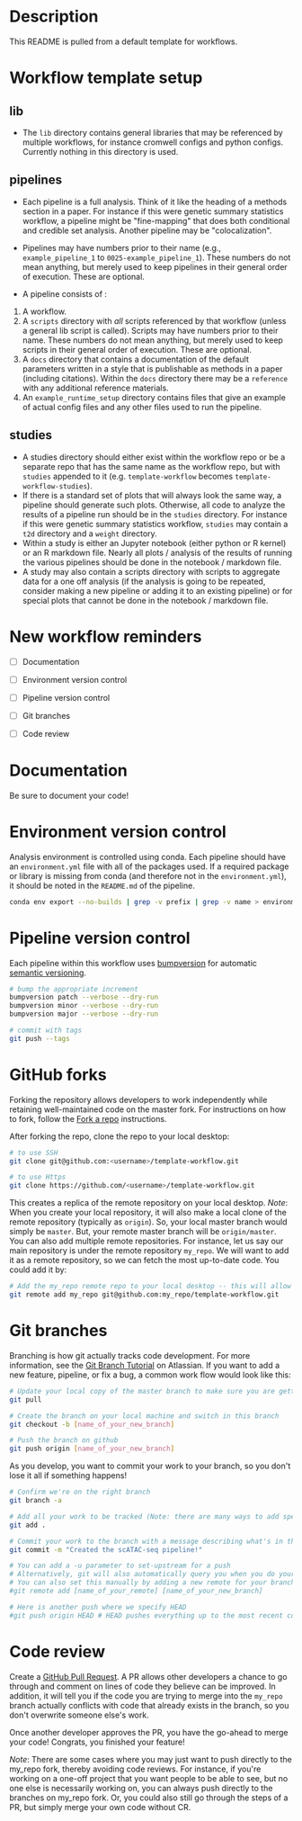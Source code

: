 
# Description

This README is pulled from a default template for workflows.

# Workflow template setup

## lib

* The `lib` directory contains general libraries that may be referenced by multiple workflows, for instance cromwell configs and python configs. Currently nothing in this directory is used.


## pipelines

* Each pipeline is a full analysis. Think of it like the heading of a methods section in a paper. For instance if this were genetic summary statistics workflow, a pipeline might be "fine-mapping" that does both conditional and credible set analysis. Another pipeline may be "colocalization".

* Pipelines may have numbers prior to their name (e.g., `example_pipeline_1` to `0025-example_pipeline_1`). These numbers do not mean anything, but merely used to keep pipelines in their general order of execution. These are optional.

* A pipeline consists of :
1. A workflow.
2. A `scripts` directory with *all* scripts referenced by that workflow (unless a general lib script is called). Scripts may have numbers prior to their name. These numbers do not mean anything, but merely used to keep scripts in their general order of execution. These are optional.
3. A `docs` directory that contains a documentation of the default parameters written in a style that is publishable as methods in a paper (including citations). Within the `docs` directory there may be a `reference` with any additional reference materials.
4. An `example_runtime_setup` directory contains files that give an example of actual config files and any other files used to run the pipeline.


## studies

* A studies directory should either exist within the workflow repo or be a separate repo that has the same name as the workflow repo, but with `studies` appended to it (e.g. `template-workflow` becomes `template-workflow-studies`).
* If there is a standard set of plots that will always look the same way, a pipeline should generate such plots. Otherwise, all code to analyze the results of a pipeline run should be in the `studies` directory. For instance if this were genetic summary statistics workflow, `studies` may contain a `t2d` directory and a `weight` directory.
* Within a study is either an Jupyter notebook (either python or R kernel) or an R markdown file. Nearly all plots / analysis of the results of running the various pipelines should be done in the notebook / markdown file.
* A study may also contain a scripts directory with scripts to aggregate data for a one off analysis (if the analysis is going to be repeated, consider making a new pipeline or adding it to an existing pipeline) or for special plots that cannot be done in the notebook / markdown file.


# New workflow reminders

- [ ] Documentation
- [ ] Environment version control
- [ ] Pipeline version control
- [ ] Git branches
- [ ] Code review


# Documentation

Be sure to document your code!


# Environment version control

Analysis environment is controlled using conda. Each pipeline should have an `environment.yml` file with all of the packages used. If a required package or library is missing from conda (and therefore not in the `environment.yml`), it should be noted in the `README.md` of the pipeline.

```bash
conda env export --no-builds | grep -v prefix | grep -v name > environment.yml
```


# Pipeline version control

Each pipeline within this workflow uses [bumpversion](https://pypi.org/project/bumpversion) for automatic [semantic versioning](https://semver.org).

```bash
# bump the appropriate increment
bumpversion patch --verbose --dry-run
bumpversion minor --verbose --dry-run
bumpversion major --verbose --dry-run

# commit with tags
git push --tags
```


# GitHub forks

Forking the repository allows developers to work independently while retaining well-maintained code on the master fork. For instructions on how to fork, follow the [Fork a repo](https://help.github.com/en/articles/fork-a-repo) instructions.

After forking the repo, clone the repo to your local desktop:

```bash
# to use SSH
git clone git@github.com:<username>/template-workflow.git

# to use Https
git clone https://github.com/<username>/template-workflow.git
```

This creates a replica of the remote repository on your local desktop. *Note*: When you create your local repository, it will also make a local clone of the remote repository (typically as ```origin```). So, your local master branch would simply be ```master```. But, your remote master branch will be ```origin/master```. You can also add multiple remote repositories. For instance, let us say our main repository is under the remote repository ```my_repo```. We will want to add it as a remote repository, so we can fetch the most up-to-date code. You could add it by:

```bash
# Add the my_repo remote repo to your local desktop -- this will allow you to pull and push to branches on the my_repo repository
git remote add my_repo git@github.com:my_repo/template-workflow.git
```


# Git branches

Branching is how git actually tracks code development. For more information, see the [Git Branch Tutorial](https://www.atlassian.com/git/tutorials/using-branches) on Atlassian. If you want to add a new feature, pipeline, or fix a bug, a common work flow would look like this:

```bash
# Update your local copy of the master branch to make sure you are getting the most up-to-date code
git pull

# Create the branch on your local machine and switch in this branch 
git checkout -b [name_of_your_new_branch]

# Push the branch on github
git push origin [name_of_your_new_branch]
```

As you develop, you want to commit your work to your branch, so you don't lose it all if something happens!

```bash
# Confirm we're on the right branch
git branch -a

# Add all your work to be tracked (Note: there are many ways to add specific files, etc. See https://git-scm.com/docs/git-add for more information). The following command adds everything in your currently directory.
git add .

# Commit your work to the branch with a message describing what's in the commit
git commit -m "Created the scATAC-seq pipeline!"

# You can add a -u parameter to set-upstream for a push
# Alternatively, git will also automatically query you when you do your first push.
# You can also set this manually by adding a new remote for your branch:
#git remote add [name_of_your_remote] [name_of_your_new_branch]

# Here is another push where we specify HEAD
#git push origin HEAD # HEAD pushes everything up to the most recent commit
```


# Code review

Create a [GitHub Pull Request](https://help.github.com/en/articles/creating-a-pull-request). A PR allows other developers a chance to go through and comment on lines of code they believe can be improved. In addition, it will tell you if the code you are trying to merge into the ```my_repo``` branch actually conflicts with code that already exists in the branch, so you don't overwrite someone else's work.

Once another developer approves the PR, you have the go-ahead to merge your code! Congrats, you finished your feature!

*Note*: There are some cases where you may just want to push directly to the my_repo fork, thereby avoiding code reviews. For instance, if you're working on a one-off project that you want people to be able to see, but no one else is necessarily working on, you can always push directly to the branches on my_repo fork. Or, you could also still go through the steps of a PR, but simply merge your own code without CR.
